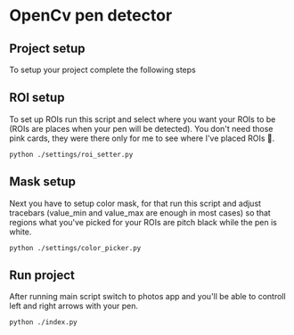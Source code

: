 # OpenCv pen detector

## Project setup

To setup your project complete the following steps

## ROI setup

To set up ROIs run this script and select where you want your ROIs to be (ROIs are places when your pen will be detected). You don't need those pink cards, they were there only for me to see where I've placed ROIs 🙂.
```
python ./settings/roi_setter.py
```
## Mask setup

Next you have to setup color mask, for that run this script and adjust tracebars (value_min and value_max are enough in most cases) so that regions what you've picked for your ROIs are pitch black while the pen is white.
```
python ./settings/color_picker.py
```

## Run project
After running main script switch to photos app and you'll be able to controll left and right arrows with your pen.

```
python ./index.py
```
